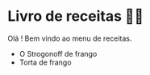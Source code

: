 # Livro de receitas :man_cook:

Olá ! Bem vindo ao menu de receitas.

- O Strogonoff de frango
- Torta de frango







